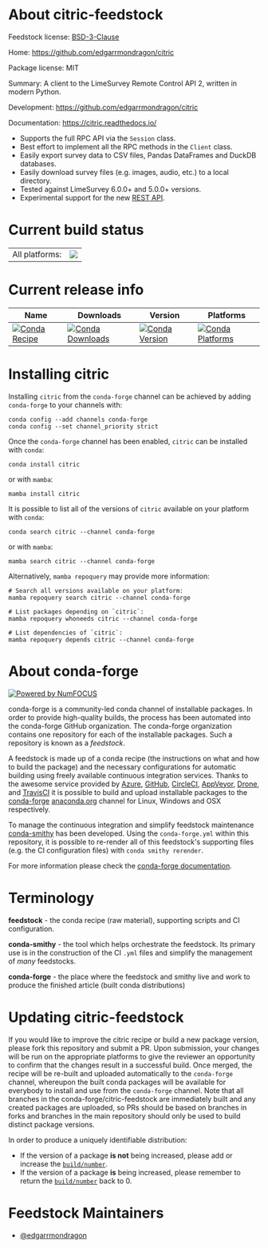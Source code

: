 About citric-feedstock
======================

Feedstock license: [BSD-3-Clause](https://github.com/conda-forge/citric-feedstock/blob/main/LICENSE.txt)

Home: https://github.com/edgarrmondragon/citric

Package license: MIT

Summary: A client to the LimeSurvey Remote Control API 2, written in modern Python.

Development: https://github.com/edgarrmondragon/citric

Documentation: https://citric.readthedocs.io/

- Supports the full RPC API via the `Session` class.
- Best effort to implement all the RPC methods in the `Client` class.
- Easily export survey data to CSV files, Pandas DataFrames and DuckDB databases.
- Easily download survey files (e.g. images, audio, etc.) to a local directory.
- Tested against LimeSurvey 6.0.0+ and 5.0.0+ versions.
- Experimental support for the new [REST API](https://manual.limesurvey.org/REST_API).


Current build status
====================


<table><tr><td>All platforms:</td>
    <td>
      <a href="https://dev.azure.com/conda-forge/feedstock-builds/_build/latest?definitionId=21045&branchName=main">
        <img src="https://dev.azure.com/conda-forge/feedstock-builds/_apis/build/status/citric-feedstock?branchName=main">
      </a>
    </td>
  </tr>
</table>

Current release info
====================

| Name | Downloads | Version | Platforms |
| --- | --- | --- | --- |
| [![Conda Recipe](https://img.shields.io/badge/recipe-citric-green.svg)](https://anaconda.org/conda-forge/citric) | [![Conda Downloads](https://img.shields.io/conda/dn/conda-forge/citric.svg)](https://anaconda.org/conda-forge/citric) | [![Conda Version](https://img.shields.io/conda/vn/conda-forge/citric.svg)](https://anaconda.org/conda-forge/citric) | [![Conda Platforms](https://img.shields.io/conda/pn/conda-forge/citric.svg)](https://anaconda.org/conda-forge/citric) |

Installing citric
=================

Installing `citric` from the `conda-forge` channel can be achieved by adding `conda-forge` to your channels with:

```
conda config --add channels conda-forge
conda config --set channel_priority strict
```

Once the `conda-forge` channel has been enabled, `citric` can be installed with `conda`:

```
conda install citric
```

or with `mamba`:

```
mamba install citric
```

It is possible to list all of the versions of `citric` available on your platform with `conda`:

```
conda search citric --channel conda-forge
```

or with `mamba`:

```
mamba search citric --channel conda-forge
```

Alternatively, `mamba repoquery` may provide more information:

```
# Search all versions available on your platform:
mamba repoquery search citric --channel conda-forge

# List packages depending on `citric`:
mamba repoquery whoneeds citric --channel conda-forge

# List dependencies of `citric`:
mamba repoquery depends citric --channel conda-forge
```


About conda-forge
=================

[![Powered by
NumFOCUS](https://img.shields.io/badge/powered%20by-NumFOCUS-orange.svg?style=flat&colorA=E1523D&colorB=007D8A)](https://numfocus.org)

conda-forge is a community-led conda channel of installable packages.
In order to provide high-quality builds, the process has been automated into the
conda-forge GitHub organization. The conda-forge organization contains one repository
for each of the installable packages. Such a repository is known as a *feedstock*.

A feedstock is made up of a conda recipe (the instructions on what and how to build
the package) and the necessary configurations for automatic building using freely
available continuous integration services. Thanks to the awesome service provided by
[Azure](https://azure.microsoft.com/en-us/services/devops/), [GitHub](https://github.com/),
[CircleCI](https://circleci.com/), [AppVeyor](https://www.appveyor.com/),
[Drone](https://cloud.drone.io/welcome), and [TravisCI](https://travis-ci.com/)
it is possible to build and upload installable packages to the
[conda-forge](https://anaconda.org/conda-forge) [anaconda.org](https://anaconda.org/)
channel for Linux, Windows and OSX respectively.

To manage the continuous integration and simplify feedstock maintenance
[conda-smithy](https://github.com/conda-forge/conda-smithy) has been developed.
Using the ``conda-forge.yml`` within this repository, it is possible to re-render all of
this feedstock's supporting files (e.g. the CI configuration files) with ``conda smithy rerender``.

For more information please check the [conda-forge documentation](https://conda-forge.org/docs/).

Terminology
===========

**feedstock** - the conda recipe (raw material), supporting scripts and CI configuration.

**conda-smithy** - the tool which helps orchestrate the feedstock.
                   Its primary use is in the construction of the CI ``.yml`` files
                   and simplify the management of *many* feedstocks.

**conda-forge** - the place where the feedstock and smithy live and work to
                  produce the finished article (built conda distributions)


Updating citric-feedstock
=========================

If you would like to improve the citric recipe or build a new
package version, please fork this repository and submit a PR. Upon submission,
your changes will be run on the appropriate platforms to give the reviewer an
opportunity to confirm that the changes result in a successful build. Once
merged, the recipe will be re-built and uploaded automatically to the
`conda-forge` channel, whereupon the built conda packages will be available for
everybody to install and use from the `conda-forge` channel.
Note that all branches in the conda-forge/citric-feedstock are
immediately built and any created packages are uploaded, so PRs should be based
on branches in forks and branches in the main repository should only be used to
build distinct package versions.

In order to produce a uniquely identifiable distribution:
 * If the version of a package **is not** being increased, please add or increase
   the [``build/number``](https://docs.conda.io/projects/conda-build/en/latest/resources/define-metadata.html#build-number-and-string).
 * If the version of a package **is** being increased, please remember to return
   the [``build/number``](https://docs.conda.io/projects/conda-build/en/latest/resources/define-metadata.html#build-number-and-string)
   back to 0.

Feedstock Maintainers
=====================

* [@edgarrmondragon](https://github.com/edgarrmondragon/)

